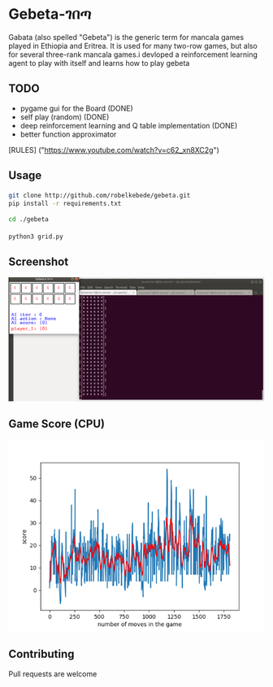 
# Gebeta-ገበጣ

Gabata (also spelled "Gebeta") is the generic term for mancala games played in Ethiopia and Eritrea. It is used for many two-row games, but also for several three-rank mancala games.i devloped a reinforcement learning agent to play with itself and learns how to play gebeta


## TODO

* pygame gui for the Board (DONE)
* self play (random) (DONE)
* deep reinforcement learning and Q table implementation (DONE)
* better function approximator


[RULES] ("https://www.youtube.com/watch?v=c62_xn8XC2g")


## Usage

```bash 
git clone http://github.com/robelkebede/gebeta.git
pip install -r requirements.txt
```


```bash 
cd ./gebeta	

python3 grid.py

```

## Screenshot
![Alt text](./screenshot.png?raw=true "game")



## Game Score (CPU)
![Alt text](./score.png?raw=true "Score")

## Contributing

Pull requests are welcome


